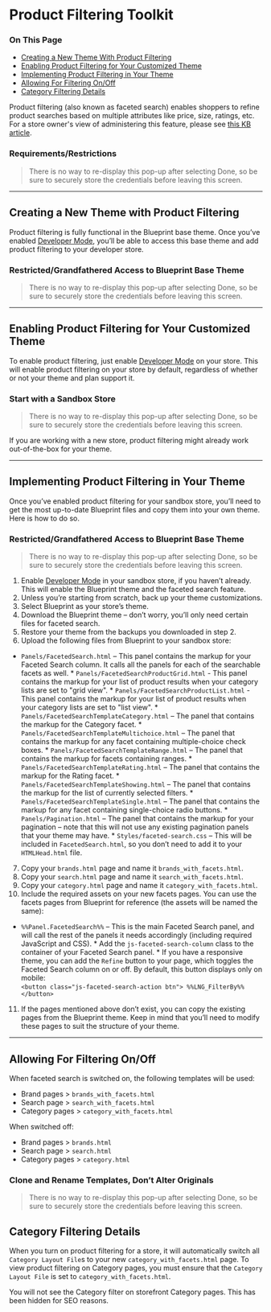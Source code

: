 <h1>Product Filtering Toolkit</h1>
<div class="otp" id="no-index">
	<h3>On This Page</h3>
	<ul>
		<li><a href="#creating-new-theme-product-filtering">Creating a New Theme With Product Filtering</a></li>
		<li><a href="#enabling-product-filtering-customized-theme">Enabling Product Filtering for Your Customized Theme</a></li>
		<li><a href="#implementing-product-filtering-your-theme">Implementing Product Filtering in Your Theme</a></li>
    <li><a href="#allowing-filtering-on-off">Allowing For Filtering On/Off</a></li>
    <li><a href="#category-filtering-details">Category Filtering Details</a></li>
		</ul>
</div>

Product filtering (also known as faceted search) enables shoppers to refine product searches based on multiple attributes like price, size, ratings, etc. For a store owner's view of administering this feature, please see <a href="https://forum.bigcommerce.com/s/article/Product-Filtering-Settings" target="_blank">this KB article</a>. 


<div class="HubBlock--callout">
<div class="CalloutBlock--warning">
<div class="HubBlock-content">
    
<!-- theme: warning -->

### Requirements/Restrictions
> There is no way to re-display this pop-up after selecting Done, so be sure to securely store the credentials before leaving this screen.

</div>
</div>
</div>

---

<a href='#creating-new-theme-product-filtering' aria-hidden='true' class='block-anchor'  id='creating-new-theme-product-filtering'><i aria-hidden='true' class='linkify icon'></i></a>

## Creating a New Theme with Product Filtering 

Product filtering is fully functional in the Blueprint base theme. Once you’ve enabled [Developer Mode](#blueprint-and-developer-mode), you’ll be able to access this base theme and add product filtering to your developer store.


<div class="HubBlock--callout">
<div class="CalloutBlock--warning">
<div class="HubBlock-content">
    
<!-- theme: warning -->

### Restricted/Grandfathered Access to Blueprint Base Theme
> There is no way to re-display this pop-up after selecting Done, so be sure to securely store the credentials before leaving this screen.

</div>
</div>
</div>

---

<a href='#enabling-product-filtering-customized-theme' aria-hidden='true' class='block-anchor'  id='enabling-product-filtering-customized-theme'><i aria-hidden='true' class='linkify icon'></i></a>

## Enabling Product Filtering for Your Customized Theme 

To enable product filtering, just enable [Developer Mode](#devmode) on your store. This will enable product filtering on your store by default, regardless of whether or not your theme and plan support it.


<div class="HubBlock--callout">
<div class="CalloutBlock--warning">
<div class="HubBlock-content">
    
<!-- theme: warning -->

### Start with a Sandbox Store
> There is no way to re-display this pop-up after selecting Done, so be sure to securely store the credentials before leaving this screen.

</div>
</div>
</div>

If you are working with a new store, product filtering might already work out-of-the-box for your theme.



---

<a href='#implementing-product-filtering-your-theme' aria-hidden='true' class='block-anchor'  id='implementing-product-filtering-your-theme'><i aria-hidden='true' class='linkify icon'></i></a>

## Implementing Product Filtering in Your Theme 

Once you’ve enabled product filtering for your sandbox store, you’ll need to get the most up-to-date Blueprint files and copy them into your own theme. Here is how to do so.


<div class="HubBlock--callout">
<div class="CalloutBlock--warning">
<div class="HubBlock-content">
    
<!-- theme: warning -->

###  Restricted/Grandfathered Access to Blueprint Base Theme

> There is no way to re-display this pop-up after selecting Done, so be sure to securely store the credentials before leaving this screen.

</div>
</div>
</div>

1.  Enable [Developer Mode](#devmode) in your sandbox store, if you haven’t already. This will enable the Blueprint theme and the faceted search feature.
2.  Unless you’re starting from scratch, back up your theme customizations.
3.  Select Blueprint as your store’s theme. 
4.  Download the Blueprint theme – don’t worry, you’ll only need certain files for faceted search.
5.  Restore your theme from the backups you downloaded in step 2.
6.  Upload the following files from Blueprint to your sandbox store:
   *   `Panels/FacetedSearch.html` – This panel contains the markup for your Faceted Search column. It calls all the panels for each of the searchable facets as well.
    *   `Panels/FacetedSearchProductGrid.html` - This panel contains the markup for your list of product results when your category lists are set to "grid view".
    *   `Panels/FacetedSearchProductList.html` - This panel contains the markup for your list of product results when your category lists are set to "list view".
    *   `Panels/FacetedSearchTemplateCategory.html` – The panel that contains the markup for the Category facet.
    *   `Panels/FacetedSearchTemplateMultichoice.html` – The panel that contains the markup for any facet containing multiple-choice check boxes.
    *   `Panels/FacetedSearchTemplateRange.html` – The panel that contains the markup for facets containing ranges.
    *   `Panels/FacetedSearchTemplateRating.html` – The panel that contains the markup for the Rating facet.
    *   `Panels/FacetedSearchTemplateShowing.html` – The panel that contains the markup for the list of currently selected filters.
    *   `Panels/FacetedSearchTemplateSingle.html` – The panel that contains the markup for any facet containing single-choice radio buttons.
    *   `Panels/Pagination.html` – The panel that contains the markup for your pagination – note that this will not use any existing pagination panels that your theme may have.
    *   `Styles/faceted-search.css` – This will be included in `FacetedSearch.html`, so you don’t need to add it to your `HTMLHead.html` file.

7.  Copy your `brands.html` page and name it `brands_with_facets.html`.
8.  Copy your `search.html` page and name it `search_with_facets.html`.
9.  Copy your `category.html` page and name it `category_with_facets.html`.
10.  Include the required assets on your new facets pages. You can use the facets pages from Blueprint for reference (the assets will be named the same):
   *   `%%Panel.FacetedSearch%%` – This is the main Faceted Search panel, and will call the rest of the panels it needs accordingly (including required JavaScript and CSS).
    *   Add the `js-faceted-search-column` class to the container of your Faceted Search panel.
    *   If you have a responsive theme, you can add the `Refine` button to your page, which toggles the Faceted Search column on or off. By default, this button displays only on mobile:<br>
    `<button class="js-faceted-search-action btn"> %%LNG_FilterBy%% </button>`
11.  If the pages mentioned above don’t exist, you can copy the existing pages from the Blueprint theme. Keep in mind that you’ll need to modify these pages to suit the structure of your theme.

---

<a href='#allowing-filtering-on-off' aria-hidden='true' class='block-anchor'  id='allowing-filtering-on-off'><i aria-hidden='true' class='linkify icon'></i></a>

## Allowing For Filtering On/Off 

When faceted search is switched on, the following templates will be used:

*   Brand pages > `brands_with_facets.html`
*   Search page > `search_with_facets.html`
*   Category pages > `category_with_facets.html`

When switched off:

*   Brand pages > `brands.html`
*   Search page > `search.html`
*   Category pages > `category.html`


<div class="HubBlock--callout">
<div class="CalloutBlock--warning">
<div class="HubBlock-content">
    
<!-- theme: warning -->

###  Clone and Rename Templates, Don’t Alter Originals
> There is no way to re-display this pop-up after selecting Done, so be sure to securely store the credentials before leaving this screen.

</div>
</div>
</div>

<a href='#category-filtering-details' aria-hidden='true' class='block-anchor'  id='category-filtering-details'><i aria-hidden='true' class='linkify icon'></i></a>

## Category Filtering Details 

When you turn on product filtering for a store, it will automatically switch all `Category Layout File`s to your new `category_with_facets.html` page. To view product filtering on Category pages, you must ensure that the `Category Layout File` is set to `category_with_facets.html`.

You will not see the Category filter on storefront Category pages. This has been hidden for SEO reasons.

